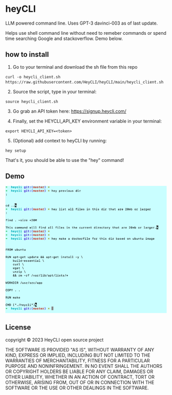 # heyCLI

LLM powered command line. Uses GPT-3 davinci-003 as of last update. 

Helps use shell command line without need to remeber commands or spend time searching Google and stackoverflow. Demo below.

## how to install

1. Go to your terminal and download the sh file from this repo 

```
curl -o heycli_client.sh https://raw.githubusercontent.com/HeyCLI/heyCLI/main/heycli_client.sh
```

2. Source the script, type in your terminal:  

```
source heycli_client.sh
```

3. Go grab an API token here: https://signup.heycli.com/

4. Finally, set the HEYCLI_API_KEY environment variable in your terminal: 

```
export HEYCLI_API_KEY=<token>
```

5. (Optional) add context to heyCLI by running:

```
hey setup
```

That's it, you should be able to use the "hey" command!

## Demo

![alt text](https://github.com/HeyCLI/heyCLI/blob/main/heycli_demo.png)

## License
  
   copyright © 2023 HeyCLI open source project

   THE SOFTWARE IS PROVIDED "AS IS", WITHOUT WARRANTY OF ANY KIND, EXPRESS OR
   IMPLIED, INCLUDING BUT NOT LIMITED TO THE WARRANTIES OF MERCHANTABILITY,
   FITNESS FOR A PARTICULAR PURPOSE AND NONINFRINGEMENT. IN NO EVENT SHALL THE
   AUTHORS OR COPYRIGHT HOLDERS BE LIABLE FOR ANY CLAIM, DAMAGES OR OTHER
   LIABILITY, WHETHER IN AN ACTION OF CONTRACT, TORT OR OTHERWISE, ARISING FROM,
   OUT OF OR IN CONNECTION WITH THE SOFTWARE OR THE USE OR OTHER DEALINGS IN THE
   SOFTWARE.
